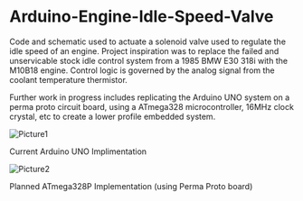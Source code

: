 # Arduino-Engine-Idle-Speed-Valve
Code and schematic used to actuate a solenoid valve used to regulate the idle speed of an engine. Project inspiration was to replace the failed and unservicable stock idle control system from a 1985 BMW E30 318i with the M10B18 engine. Control logic is governed by the analog signal from the coolant temperature thermistor. 

Further work in progress includes replicating the Arduino UNO system on a perma proto circuit board, using a ATmega328 microcontroller, 16MHz clock crystal, etc to create a lower profile embedded system.

![Picture1](https://user-images.githubusercontent.com/65951397/116805552-9f27c980-ab6a-11eb-822c-a8ce93c0cb8b.png) 

Current Arduino UNO Implimentation

![Picture2](https://user-images.githubusercontent.com/65951397/116805571-b5358a00-ab6a-11eb-9403-2270b58a5581.png)

Planned ATmega328P Implementation (using Perma Proto board)
